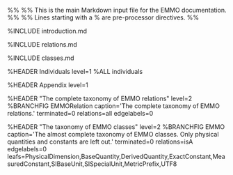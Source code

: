 %%
%% This is the main Markdown input file for the EMMO documentation.
%%
%% Lines starting with a % are pre-processor directives.
%%

%INCLUDE introduction.md

%INCLUDE relations.md

%INCLUDE classes.md


%HEADER Individuals       level=1
%ALL individuals


%HEADER Appendix          level=1

%HEADER "The complete taxonomy of EMMO relations"   level=2
%BRANCHFIG EMMORelation   caption='The complete taxonomy of EMMO relations.' terminated=0 relations=all edgelabels=0

%HEADER "The taxonomy of EMMO classes"     level=2
%BRANCHFIG EMMO           caption='The almost complete taxonomy of EMMO classes. Only physical quantities and constants are left out.' terminated=0 relations=isA edgelabels=0 leafs=PhysicalDimension,BaseQuantity,DerivedQuantity,ExactConstant,MeasuredConstant,SIBaseUnit,SISpecialUnit,MetricPrefix,UTF8
